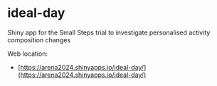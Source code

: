# ideal-day
Shiny app for the Small Steps trial to investigate personalised activity composition changes


Web location:

* [https://arena2024.shinyapps.io/ideal-day/](https://arena2024.shinyapps.io/ideal-day/)
